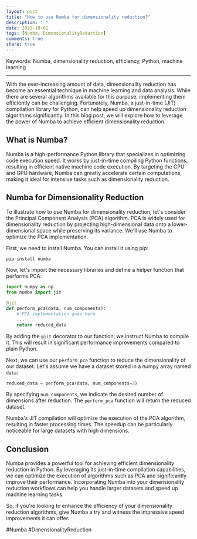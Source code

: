 ```yaml
---
layout: post
title: "How to use Numba for dimensionality reduction?"
description: " "
date: 2023-10-01
tags: [Numba, DimensionalityReduction]
comments: true
share: true
---
```


Keywords: Numba, dimensionality reduction, efficiency, Python, machine learning

---

With the ever-increasing amount of data, dimensionality reduction has become an essential technique in machine learning and data analysis. While there are several algorithms available for this purpose, implementing them efficiently can be challenging. Fortunately, Numba, a just-in-time (JIT) compilation library for Python, can help speed up dimensionality reduction algorithms significantly. In this blog post, we will explore how to leverage the power of Numba to achieve efficient dimensionality reduction.

## What is Numba?

Numba is a high-performance Python library that specializes in optimizing code execution speed. It works by just-in-time compiling Python functions, resulting in efficient native machine code execution. By targeting the CPU and GPU hardware, Numba can greatly accelerate certain computations, making it ideal for intensive tasks such as dimensionality reduction.

## Numba for Dimensionality Reduction

To illustrate how to use Numba for dimensionality reduction, let's consider the Principal Component Analysis (PCA) algorithm. PCA is widely used for dimensionality reduction by projecting high-dimensional data onto a lower-dimensional space while preserving its variance. We'll use Numba to optimize the PCA implementation.

First, we need to install Numba. You can install it using pip:

```python
pip install numba
```

Now, let's import the necessary libraries and define a helper function that performs PCA:

```python
import numpy as np
from numba import jit

@jit
def perform_pca(data, num_components):
    # PCA implementation goes here
    ...
    return reduced_data
```

By adding the `@jit` decorator to our function, we instruct Numba to compile it. This will result in significant performance improvements compared to plain Python.

Next, we can use our `perform_pca` function to reduce the dimensionality of our dataset. Let's assume we have a dataset stored in a numpy array named `data`:

```python
reduced_data = perform_pca(data, num_components=2)
```

By specifying `num_components`, we indicate the desired number of dimensions after reduction. The `perform_pca` function will return the reduced dataset.

Numba's JIT compilation will optimize the execution of the PCA algorithm, resulting in faster processing times. The speedup can be particularly noticeable for large datasets with high dimensions.

## Conclusion

Numba provides a powerful tool for achieving efficient dimensionality reduction in Python. By leveraging its just-in-time compilation capabilities, we can optimize the execution of algorithms such as PCA and significantly improve their performance. Incorporating Numba into your dimensionality reduction workflows can help you handle larger datasets and speed up machine learning tasks.

So, if you're looking to enhance the efficiency of your dimensionality reduction algorithms, give Numba a try and witness the impressive speed improvements it can offer.

\#Numba #DimensionalityReduction
